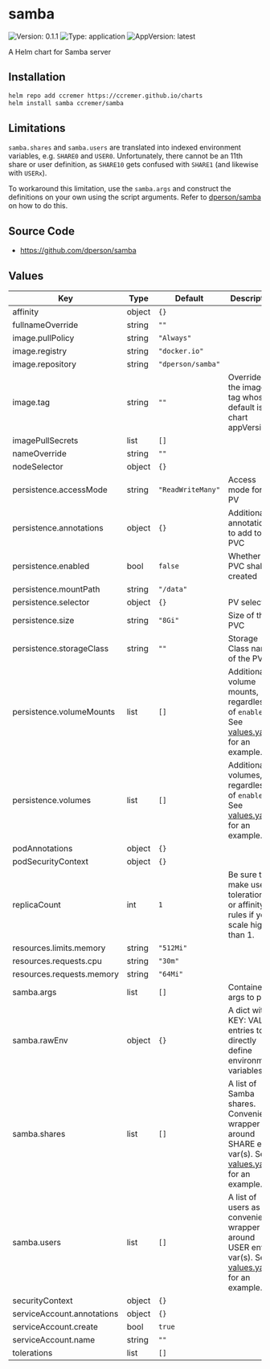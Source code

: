 # samba

![Version: 0.1.1](https://img.shields.io/badge/Version-0.1.1-informational?style=flat-square) ![Type: application](https://img.shields.io/badge/Type-application-informational?style=flat-square) ![AppVersion: latest](https://img.shields.io/badge/AppVersion-latest-informational?style=flat-square)

A Helm chart for Samba server

## Installation

```bash
helm repo add ccremer https://ccremer.github.io/charts
helm install samba ccremer/samba
```
## Limitations

`samba.shares` and `samba.users` are translated into indexed environment variables, e.g. `SHARE0` and `USER0`.
Unfortunately, there cannot be an 11th share or user definition, as `SHARE10` gets confused with `SHARE1` (and likewise with `USERx`).

To workaround this limitation, use the `samba.args` and construct the definitions on your own using the script arguments.
Refer to [dperson/samba](https://github.com/dperson/samba) on how to do this.

## Source Code

* <https://github.com/dperson/samba>

## Values

| Key | Type | Default | Description |
|-----|------|---------|-------------|
| affinity | object | `{}` |  |
| fullnameOverride | string | `""` |  |
| image.pullPolicy | string | `"Always"` |  |
| image.registry | string | `"docker.io"` |  |
| image.repository | string | `"dperson/samba"` |  |
| image.tag | string | `""` | Overrides the image tag whose default is the chart appVersion. |
| imagePullSecrets | list | `[]` |  |
| nameOverride | string | `""` |  |
| nodeSelector | object | `{}` |  |
| persistence.accessMode | string | `"ReadWriteMany"` | Access mode for the PV |
| persistence.annotations | object | `{}` | Additional annotations to add to the PVC |
| persistence.enabled | bool | `false` | Whether a PVC shall be created |
| persistence.mountPath | string | `"/data"` |  |
| persistence.selector | object | `{}` | PV selector |
| persistence.size | string | `"8Gi"` | Size of the PVC |
| persistence.storageClass | string | `""` | Storage Class name of the PV |
| persistence.volumeMounts | list | `[]` | Additional volume mounts, regardless of `enabled`. See [values.yaml](values.yaml) for an example. |
| persistence.volumes | list | `[]` | Additional volumes, regardless of `enabled`. See [values.yaml](values.yaml) for an example. |
| podAnnotations | object | `{}` |  |
| podSecurityContext | object | `{}` |  |
| replicaCount | int | `1` | Be sure to make use of tolerations or affinity rules if you scale higher than 1. |
| resources.limits.memory | string | `"512Mi"` |  |
| resources.requests.cpu | string | `"30m"` |  |
| resources.requests.memory | string | `"64Mi"` |  |
| samba.args | list | `[]` | Container args to pass |
| samba.rawEnv | object | `{}` | A dict with KEY: VALUE entries to directly define environment variables. |
| samba.shares | list | `[]` | A list of Samba shares. Convenience wrapper around SHARE env var(s). See [values.yaml](values.yaml) for an example. |
| samba.users | list | `[]` | A list of users as a convenience wrapper around USER env var(s). See [values.yaml](values.yaml) for an example. |
| securityContext | object | `{}` |  |
| serviceAccount.annotations | object | `{}` |  |
| serviceAccount.create | bool | `true` |  |
| serviceAccount.name | string | `""` |  |
| tolerations | list | `[]` |  |
